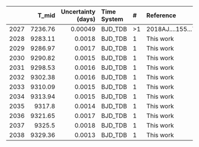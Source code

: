 |      |   T_mid |   Uncertainty (days) | Time System   | #   | Reference           |
|-----:|--------:|---------------------:|:--------------|:----|:--------------------|
| 2027 | 7236.76 |              0.00049 | BJD_TDB       | >1  | 2018AJ....155...79H |
| 2028 | 9283.11 |              0.0018  | BJD_TDB       | 1   | This work           |
| 2029 | 9286.97 |              0.0017  | BJD_TDB       | 1   | This work           |
| 2030 | 9290.82 |              0.0015  | BJD_TDB       | 1   | This work           |
| 2031 | 9298.53 |              0.0016  | BJD_TDB       | 1   | This work           |
| 2032 | 9302.38 |              0.0016  | BJD_TDB       | 1   | This work           |
| 2033 | 9310.09 |              0.0015  | BJD_TDB       | 1   | This work           |
| 2034 | 9313.94 |              0.0015  | BJD_TDB       | 1   | This work           |
| 2035 | 9317.8  |              0.0014  | BJD_TDB       | 1   | This work           |
| 2036 | 9321.65 |              0.0017  | BJD_TDB       | 1   | This work           |
| 2037 | 9325.5  |              0.0018  | BJD_TDB       | 1   | This work           |
| 2038 | 9329.36 |              0.0013  | BJD_TDB       | 1   | This work           |